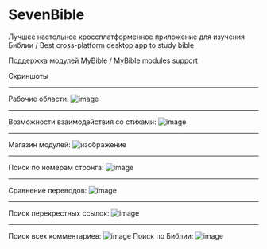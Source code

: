 # SevenBible
Лучшее настольное кроссплатформенное приложение для изучения Библии / Best cross-platform desktop app to study bible

Поддержка модулей MyBible / MyBible modules support

Скриншоты
***
Рабочие области:
![image](https://user-images.githubusercontent.com/93146235/153063422-5e78b932-2a5f-4175-8a28-79c5307afad8.png)
***
Возможности взаимодействия со стихами:
![image](https://user-images.githubusercontent.com/93146235/153063784-fc6a0b8a-bd40-4dfc-941b-c6816b0b14d7.png)
***
Магазин модулей:
![изображение](https://user-images.githubusercontent.com/93146235/169272707-4a22420d-7d62-4007-ad6e-5fcbf8fd36c0.png)
***
Поиск по номерам стронга:
![image](https://user-images.githubusercontent.com/93146235/153063949-580a8a27-125a-4f84-be5d-1d2075aa2809.png)
***
Сравнение переводов:
![image](https://user-images.githubusercontent.com/93146235/153064231-19bb044a-df32-4133-9508-0b485257983f.png)
***
Поиск перекрестных ссылок:
![image](https://user-images.githubusercontent.com/93146235/153064574-1d591efc-a9be-46ec-9241-741218dbfc65.png)
***
Поиск всех комментариев:
![image](https://user-images.githubusercontent.com/93146235/153064427-a5851f33-831a-4884-8b21-125a096d7f91.png)
Поиск по Библии:
![image](https://user-images.githubusercontent.com/93146235/153064732-aab15878-dd13-4ae4-b32f-eb2a8a44f221.png)
